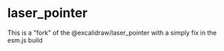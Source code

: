 # laser_pointer
This is a "fork" of the @excalidraw/laser_pointer with a simply fix in the esm.js build
